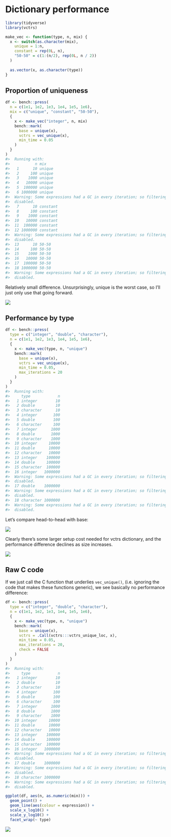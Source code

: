 Dictionary performance
================

``` r
library(tidyverse)
library(vctrs)

make_vec <- function(type, n, mix) {
  x <- switch(as.character(mix),
    unique = 1:n,
    constant = rep(0L, n),
    "50-50" = c(1:(n/2), rep(0L, n / 2))
  )
  
  as.vector(x, as.character(type))
}
```

## Proportion of uniqueness

``` r
df <- bench::press(
  n = c(1e1, 1e2, 1e3, 1e4, 1e5, 1e6),
  mix = c("unique", "constant", "50-50"),
  {
    x <- make_vec("integer", n, mix)
    bench::mark(
      base = unique(x),
      vctrs = vec_unique(x),
      min_time = 0.05
    )
  }
)
#>  Running with:
#>           n mix
#>   1      10 unique
#>   2     100 unique
#>   3    1000 unique
#>   4   10000 unique
#>   5  100000 unique
#>   6 1000000 unique
#>  Warning: Some expressions had a GC in every iteration; so filtering is
#>  disabled.
#>   7      10 constant
#>   8     100 constant
#>   9    1000 constant
#>  10   10000 constant
#>  11  100000 constant
#>  12 1000000 constant
#>  Warning: Some expressions had a GC in every iteration; so filtering is
#>  disabled.
#>  13      10 50-50
#>  14     100 50-50
#>  15    1000 50-50
#>  16   10000 50-50
#>  17  100000 50-50
#>  18 1000000 50-50
#>  Warning: Some expressions had a GC in every iteration; so filtering is
#>  disabled.
```

Relatively small difference. Unsurprisingly, unique is the worst case,
so I’ll just only use that going forward.

![](dictionary_files/figure-gfm/unnamed-chunk-3-1.png)<!-- -->

## Performance by type

``` r
df <- bench::press(
  type = c("integer", "double", "character"),
  n = c(1e1, 1e2, 1e3, 1e4, 1e5, 1e6),
  {
    x <- make_vec(type, n, "unique")
    bench::mark(
      base = unique(x),
      vctrs = vec_unique(x),
      min_time = 0.05,
      max_iterations = 20
    )
  }
)
#>  Running with:
#>     type            n
#>   1 integer        10
#>   2 double         10
#>   3 character      10
#>   4 integer       100
#>   5 double        100
#>   6 character     100
#>   7 integer      1000
#>   8 double       1000
#>   9 character    1000
#>  10 integer     10000
#>  11 double      10000
#>  12 character   10000
#>  13 integer    100000
#>  14 double     100000
#>  15 character  100000
#>  16 integer   1000000
#>  Warning: Some expressions had a GC in every iteration; so filtering is
#>  disabled.
#>  17 double    1000000
#>  Warning: Some expressions had a GC in every iteration; so filtering is
#>  disabled.
#>  18 character 1000000
#>  Warning: Some expressions had a GC in every iteration; so filtering is
#>  disabled.
```

Let’s compare head-to-head with base:

![](dictionary_files/figure-gfm/unnamed-chunk-5-1.png)<!-- -->

Clearly there’s some larger setup cost needed for vctrs dictionary, and
the performance difference declines as size increases.

![](dictionary_files/figure-gfm/unnamed-chunk-6-1.png)<!-- -->

## Raw C code

If we just call the C function that underlies `vec_unique()`,
(i.e. ignoring the code that makes these functions generic), we see
basically no performance difference:

``` r
df <- bench::press(
  type = c("integer", "double", "character"),
  n = c(1e1, 1e2, 1e3, 1e4, 1e5, 1e6),
  {
    x <- make_vec(type, n, "unique")
    bench::mark(
      base = unique(x),
      vctrs = .Call(vctrs:::vctrs_unique_loc, x),
      min_time = 0.05,
      max_iterations = 20,
      check = FALSE
    )
  }
)
#>  Running with:
#>     type            n
#>   1 integer        10
#>   2 double         10
#>   3 character      10
#>   4 integer       100
#>   5 double        100
#>   6 character     100
#>   7 integer      1000
#>   8 double       1000
#>   9 character    1000
#>  10 integer     10000
#>  11 double      10000
#>  12 character   10000
#>  13 integer    100000
#>  14 double     100000
#>  15 character  100000
#>  16 integer   1000000
#>  Warning: Some expressions had a GC in every iteration; so filtering is
#>  disabled.
#>  17 double    1000000
#>  Warning: Some expressions had a GC in every iteration; so filtering is
#>  disabled.
#>  18 character 1000000
#>  Warning: Some expressions had a GC in every iteration; so filtering is
#>  disabled.

ggplot(df, aes(n, as.numeric(min))) + 
  geom_point() + 
  geom_line(aes(colour = expression)) + 
  scale_x_log10() + 
  scale_y_log10() + 
  facet_wrap(~ type)
```

![](dictionary_files/figure-gfm/unnamed-chunk-7-1.png)<!-- -->
